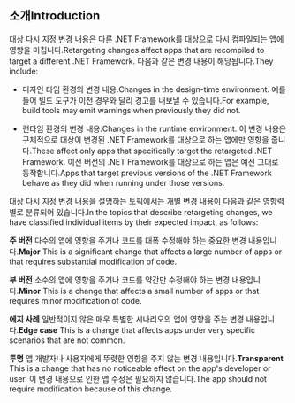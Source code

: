## <a name="introduction"></a><span data-ttu-id="bf85c-101">소개</span><span class="sxs-lookup"><span data-stu-id="bf85c-101">Introduction</span></span>
<span data-ttu-id="bf85c-102">대상 다시 지정 변경 내용은 다른 .NET Framework를 대상으로 다시 컴파일되는 앱에 영향을 미칩니다.</span><span class="sxs-lookup"><span data-stu-id="bf85c-102">Retargeting changes affect apps that are recompiled to target a different .NET Framework.</span></span> <span data-ttu-id="bf85c-103">다음과 같은 변경 내용이 해당됩니다.</span><span class="sxs-lookup"><span data-stu-id="bf85c-103">They include:</span></span>

* <span data-ttu-id="bf85c-104">디자인 타임 환경의 변경 내용.</span><span class="sxs-lookup"><span data-stu-id="bf85c-104">Changes in the design-time environment.</span></span> <span data-ttu-id="bf85c-105">예를 들어 빌드 도구가 이전 경우와 달리 경고를 내보낼 수 있습니다.</span><span class="sxs-lookup"><span data-stu-id="bf85c-105">For example, build tools may emit warnings when previously they did not.</span></span>

* <span data-ttu-id="bf85c-106">런타임 환경의 변경 내용.</span><span class="sxs-lookup"><span data-stu-id="bf85c-106">Changes in the runtime environment.</span></span> <span data-ttu-id="bf85c-107">이 변경 내용은 구체적으로 대상이 변경된 .NET Framework를 대상으로 하는 앱에만 영향을 줍니다.</span><span class="sxs-lookup"><span data-stu-id="bf85c-107">These affect only apps that specifically target the retargeted .NET Framework.</span></span> <span data-ttu-id="bf85c-108">이전 버전의 .NET Framework를 대상으로 하는 앱은 예전 그대로 동작합니다.</span><span class="sxs-lookup"><span data-stu-id="bf85c-108">Apps that target previous versions of the .NET Framework behave as they did when running under those versions.</span></span>

<span data-ttu-id="bf85c-109">대상 다시 지정 변경 내용을 설명하는 토픽에서는 개별 변경 내용이 다음과 같은 영향력별로 분류되어 있습니다.</span><span class="sxs-lookup"><span data-stu-id="bf85c-109">In the topics that describe retargeting changes, we have classified individual items by their expected impact, as follows:</span></span>

<span data-ttu-id="bf85c-110">**주 버전** 다수의 앱에 영향을 주거나 코드를 대폭 수정해야 하는 중요한 변경 내용입니다.</span><span class="sxs-lookup"><span data-stu-id="bf85c-110">**Major** This is a significant change that affects a large number of apps or that requires substantial modification of code.</span></span>

<span data-ttu-id="bf85c-111">**부 버전** 소수의 앱에 영향을 주거나 코드를 약간만 수정해야 하는 변경 내용입니다.</span><span class="sxs-lookup"><span data-stu-id="bf85c-111">**Minor** This is a change that affects a small number of apps or that requires minor modification of code.</span></span>

<span data-ttu-id="bf85c-112">**에지 사례** 일반적이지 않은 매우 특별한 시나리오의 앱에 영향을 주는 변경 내용입니다.</span><span class="sxs-lookup"><span data-stu-id="bf85c-112">**Edge case** This is a change that affects apps under very specific scenarios that are not common.</span></span>

<span data-ttu-id="bf85c-113">**투명** 앱 개발자나 사용자에게 뚜렷한 영향을 주지 않는 변경 내용입니다.</span><span class="sxs-lookup"><span data-stu-id="bf85c-113">**Transparent** This is a change that has no noticeable effect on the app's developer or user.</span></span> <span data-ttu-id="bf85c-114">이 변경 내용으로 인한 앱 수정은 필요하지 않습니다.</span><span class="sxs-lookup"><span data-stu-id="bf85c-114">The app should not require modification because of this change.</span></span>
